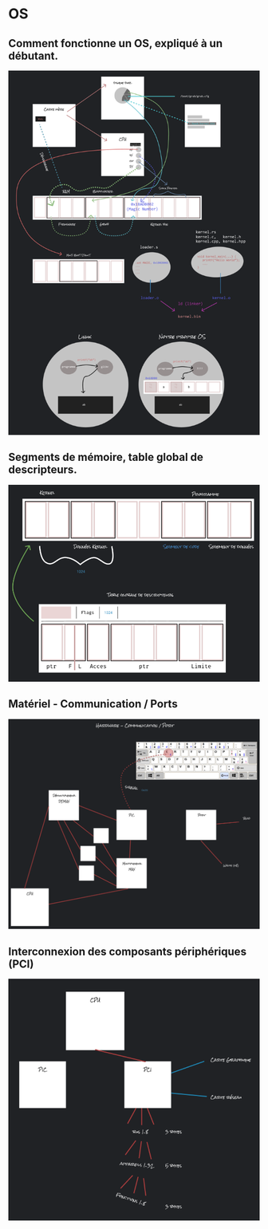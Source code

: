 # OS

## Comment fonctionne un OS, expliqué à un débutant.

![docs/screenshot-01.png](docs/screenshot-01.png)

## Segments de mémoire, table global de descripteurs.

![docs/screenshot-02.png](docs/screenshot-02.png)

## Matériel - Communication / Ports

![docs/screenshot-03.png](docs/screenshot-03.png)

## Interconnexion des composants périphériques (PCI)

![docs/screenshot-04.png](docs/screenshot-04.png)
